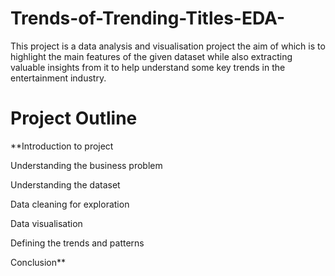 # Trends-of-Trending-Titles-EDA-
This project is a data analysis and visualisation project the aim of which is to highlight the main features of the given dataset while also extracting valuable insights from it to help understand some key trends in the entertainment industry.

# Project Outline

**Introduction to project

Understanding the business problem

Understanding the dataset

Data cleaning for exploration

Data visualisation

Defining the trends and patterns

Conclusion**

